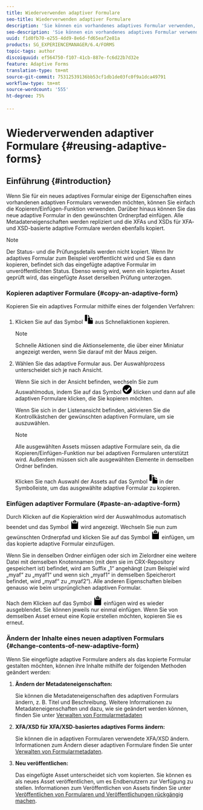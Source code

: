 ```yaml
---
title: Wiederverwenden adaptiver Formulare
seo-title: Wiederverwenden adaptiver Formulare
description: 'Sie können ein vorhandenes adaptives Formular verwenden, um neue adaptive Formulare zu erstellen. '
seo-description: 'Sie können ein vorhandenes adaptives Formular verwenden, um neue adaptive Formulare zu erstellen. '
uuid: f1d0fb70-e255-4dd9-8e6d-fd65eaf2e81a
products: SG_EXPERIENCEMANAGER/6.4/FORMS
topic-tags: author
discoiquuid: ef564750-f107-41cb-887e-fc6d22b7d32e
feature: Adaptive Forms
translation-type: tm+mt
source-git-commit: 75312539136bb53cf1db1de03fc0f9a1dca49791
workflow-type: tm+mt
source-wordcount: '555'
ht-degree: 75%

---
```



# Wiederverwenden adaptiver Formulare {#reusing-adaptive-forms}

## Einführung {#introduction}

Wenn Sie für ein neues adaptives Formular einige der Eigenschaften eines vorhandenen adaptiven Formulars verwenden möchten, können Sie einfach die Kopieren/Einfügen-Funktion verwenden. Darüber hinaus können Sie das neue adaptive Formular in den gewünschten Ordnerpfad einfügen. Alle Metadateneigenschaften werden repliziert und die XFAs und XSDs für XFA- und XSD-basierte adaptive Formulare werden ebenfalls kopiert.

>[!NOTE]
>
>Der Status- und die Prüfungsdetails werden nicht kopiert. Wenn Ihr adaptives Formular zum Beispiel veröffentlicht wird und Sie es dann kopieren, befindet sich das eingefügte adaptive Formular im unveröffentlichten Status. Ebenso wenig wird, wenn ein kopiertes Asset geprüft wird, das eingefügte Asset derselben Prüfung unterzogen.

### Kopieren adaptiver Formulare {#copy-an-adaptive-form}

Kopieren Sie ein adaptives Formular mithilfe eines der folgenden Verfahren:

1. Klicken Sie auf das Symbol ![aem6forms_copy](assets/aem6forms_copy.png) aus Schnellaktionen kopieren.

   >[!NOTE]
   >
   >Schnelle Aktionen sind die Aktionselemente, die über einer Miniatur angezeigt werden, wenn Sie darauf mit der Maus zeigen.

1. Wählen Sie das adaptive Formular aus. Der Auswahlprozess unterscheidet sich je nach Ansicht.

   Wenn Sie sich in der Ansicht befinden, wechseln Sie zum Auswahlmodus, indem Sie auf das Symbol ![aem6forms_check-circle](assets/aem6forms_check-circle.png) klicken und dann auf alle adaptiven Formulare klicken, die Sie kopieren möchten.

   Wenn Sie sich in der Listenansicht befinden, aktivieren Sie die Kontrollkästchen der gewünschten adaptiven Formulare, um sie auszuwählen.

   >[!NOTE]
   >
   >Alle ausgewählten Assets müssen adaptive Formulare sein, da die Kopieren/Einfügen-Funktion nur bei adaptiven Formularen unterstützt wird. Außerdem müssen sich alle ausgewählten Elemente in demselben Ordner befinden.

   Klicken Sie nach Auswahl der Assets auf das Symbol ![aem6forms_copy](assets/aem6forms_copy.png) in der Symbolleiste, um das ausgewählte adaptive Formular zu kopieren.

### Einfügen adaptiver Formulare {#paste-an-adaptive-form}

Durch Klicken auf die Kopieraktion wird der Auswahlmodus automatisch beendet und das Symbol ![aem6forms_paste](assets/aem6forms_paste.png) wird angezeigt. Wechseln Sie nun zum gewünschten Ordnerpfad und klicken Sie auf das Symbol ![aem6forms_paste](assets/aem6forms_paste.png) einfügen, um das kopierte adaptive Formular einzufügen.

Wenn Sie in denselben Ordner einfügen oder sich im Zielordner eine weitere Datei mit demselben Knotennamen (mit dem sie im CRX-Repository gespeichert ist) befindet, wird am Suffix „1“ angehängt (zum Beispiel wird „myaf“ zu „myaf1“ und wenn sich „myaf1“ in demselben Speicherort befindet, wird „myaf“ zu „myaf2“). Alle anderen Eigenschaften bleiben genauso wie beim ursprünglichen adaptiven Formular.

Nach dem Klicken auf das Symbol ![aem6forms_paste](assets/aem6forms_paste.png) einfügen wird es wieder ausgeblendet. Sie können jeweils nur einmal einfügen. Wenn Sie von demselben Asset erneut eine Kopie erstellen möchten, kopieren Sie es erneut.

### Ändern der Inhalte eines neuen adaptiven Formulars {#change-contents-of-new-adaptive-form}

Wenn Sie eingefügte adaptive Formulare anders als das kopierte Formular gestalten möchten, können ihre Inhalte mithilfe der folgenden Methoden geändert werden:

1. **Ändern der Metadateneigenschaften:**

   Sie können die Metadateneigenschaften des adaptiven Formulars ändern, z. B. Titel und Beschreibung. Weitere Informationen zu Metadateneigenschaften und dazu, wie sie geändert werden können, finden Sie unter [Verwalten von Formularmetadaten](/help/forms/using/manage-form-metadata.md)

1. **XFA/XSD für XFA/XSD-basiertes adaptives Forms ändern:**

   Sie können die in adaptiven Formularen verwendete XFA/XSD ändern. Informationen zum Ändern dieser adaptiven Formulare finden Sie unter [Verwalten von Formularmetadaten](/help/forms/using/manage-form-metadata.md).

1. **Neu veröffentlichen:**

   Das eingefügte Asset unterscheidet sich vom kopierten. Sie können es als neues Asset veröffentlichen, um es Endbenutzern zur Verfügung zu stellen. Informationen zum Veröffentlichen von Assets finden Sie unter [Veröffentlichen von Formularen und Veröffentlichungen rückgängig machen](/help/forms/using/publishing-unpublishing-forms.md).

